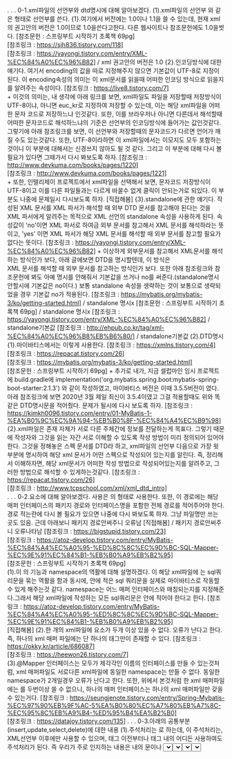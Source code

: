 .
.
.
0-1.xml파일의 선언부와 dtd명시에 대해 알아보겠다.
    (1).xml파일의 선언부
        <?xml version="버전" encoding="인코딩방식" standalone="yes 혹은 no"?>
        와 같은 형태로 선언부를 쓴다. 
            {1}.여기에서 버전에는 1.0이나 1.1을 쓸 수 있는데, 현재 xml의
                권고안의 버전은 1.0이므로 1.0을쓴다고한다. 다른 웹사이트나 참조문헌에도 1.0을썻다.
                [참조문헌 : 스프링부트 시작하기 초록책 69pg]   
                [참조링크 : https://sjh836.tistory.com/118]   
                [참조링크 : https://yayongi.tistory.com/entry/XML-%EC%84%A0%EC%96%B82] / xml 권고안의 버전은 1.0
            {2}.인코딩방식에 대한 얘기다. 여기서 encoding의 값을 따로 지정해주지 않으면
                기본값이 UTF-8로 지정이된다. 이 encoding속성의 의미는 이 xml문서를 읽을때 어떠한 인코딩
                방식으로 읽을지를 알려주는 속성이다.
                [참조링크 : https://live8.tistory.com/7]   
                +
                이것의 의미는, 내 생각에 아래 링크를 보면, xml파일도 파일을 저장할때 저장방식이 UTF-8이냐,
                아니면 euc_kr로 지정하여 저장할 수 있는데, 이는 해당 xml파일을 어떠한 문자 코드로 저장하느냐 인것같다.
                또한, 이를 브라우저나 아니면 다른데서 해석할때 어떠한 문자코드로 해석하느냐의 기준은 선언부의 인코딩방식에
                들어가는 값인것같다. 그렇기에 아래 참조링크를 보면, 이 선언부와 저장할때의 문자코드가 다르면 언어가 깨질 수도
                있는것같다. 또한, UTF-8이라하면 이 xml파일에서는 이모지도 모두 포함하는것이니 이 부분에 대해서는 신경쓰지
                않아도 될 것 같다.
                그리고 이 부분에 대해 다시 볼 필요가 있다면 그때가서 다시 봐보도록 하자.
                [참조링크 : http://www.devkuma.com/books/pages/1220]     
                [참조링크 : http://www.devkuma.com/books/pages/1221]    
                +
                또한, 인텔리제이 프로젝트에서 xml파일을 선택해서 보면, 문자코드 저장방식이 UTF-8이고 이를
                다른 파일들과는 다르게 바꿀수 없게 클릭이 안되는거로 되있다. 이 부분도 나중에 문제일시 다시보도록 하자.
                [직접해봄]
            {3}.standalone에 관한 얘기다. 작성된 XML 문서를 XML 파서가 해석할 때 외부 DTD 문서를 참고해야 된다는 것을 
                XML 파서에게 알려주는 목적으로 XML 선언의 standalone 속성을 사용하게 된다. 속성값이 'no'이면 XML 파서로 
                하여금 외부 문서를 참고해서 XML 문서를 해석하라는 뜻이고, 'yes' 이면 XML 파서가 해당 XML 문서를 해석할 때 
                외부 문서를 참고할 필요가 없다는 뜻이다.
                [참조링크 : https://yayongi.tistory.com/entry/XML-%EC%84%A0%EC%96%B82] 
                +
                이상하게 외부문서를 참고해서 XML문서를 해석하는 방식인가 보다, 아래 글에보면 DTD을 명시할텐데, 이 방식은   
                XML 문서를 해석할 때 외부 문서를 참고하는 방식인가 보다. 또한 아래 참조링크와 참조문헌에 봐도 아예 명시를
                안해줘서 기본값을 쓰거나 no를 써준다.(standalone명시 안할시에 기본값은 no이다.) 보통 standalone 속성을 생략하는 것이 보통으로
                생략되었을 경우 기본값 no가 적용된다.
                [참조링크 : https://mybatis.org/mybatis-3/ko/getting-started.html] / standalone 명시x
                [참조문헌 : 스프링부트 시작하기 초록책 69pg] / standalone 명시x
                [참조링크 : https://yayongi.tistory.com/entry/XML-%EC%84%A0%EC%96%B82] / standalone기본값
                [참조링크 : http://ehpub.co.kr/tag/xml-%EC%84%A0%EC%96%B8%EB%B6%80/] / standalone기본값
    (2).DTD명시
        {1}.마이바티스에서는 이렇게 사용한다.
            <!DOCTYPE mapper
              PUBLIC "-//mybatis.org//DTD Mapper 3.0//EN"
              "http://mybatis.org/dtd/mybatis-3-mapper.dtd">
            [참조링크 : https://xmlns.tistory.com/4]   
            [참조링크 : https://repacat.tistory.com/26]   
            [참조링크 : https://mybatis.org/mybatis-3/ko/getting-started.html]   
            [참조문헌 : 스프링부트 시작하기 69pg]
            +
            추가로 내가, 지금 셀럽마인 임시 프로젝트에 build.gradle에 implementation('org.mybatis.spring.boot:mybatis-spring-boot-starter:2.1.3')
            와 같이 작성하였고, 마이바티스 버전은 이때 3.5.5버전이 였다. 아래 참조링크에 보면 2020년 3월 제일 최신이 3.5.4이였고 그걸 적용할때도
            위와 똑같은 DTD명시문을 적어줬다. 문제가 될시에 다시 보도록 하자.
            [참조링크 : https://kimkh0096.tistory.com/entry/01-MyBatis-1-%EA%B0%9C%EC%9A%94-%EB%B0%8F-%EC%84%A4%EC%B9%98]
        {2}.xml파일은 존재 자체가 서로 다른 주체간에 정보를 전달하는게 목표다. 그렇기 때문에 작성자와 그것을 읽는 자간 서로
            이해할 수 있도록 작성 방법이 미리 정의되어 있어야 한다. 그것을 정해놓은 스펙 문서를 DTD라 하고, xml파일의
            선언부 다음으로 가장 윗 부분에 명시하여 해당 xml 문서가 어떤 스펙으로 작성되어 있는지를 알린다.
            즉, 정리해서 이해하자면, 해당 xml문서가 어떠한 작성 방법으로 작성되어있는지를 알려주고, 그러한 방법으로 해석할 수 있게하는것같다.
            [참조링크 : https://repacat.tistory.com/26]   
            [참조링크 : http://www.tcpschool.com/xml/xml_dtd_intro]   
.
.
.
0-2.<mapper>요소에 대해 알아보겠다.
    사용은 <mapper namespace="경로">의 형태로 사용한다. 또한, 이 경로에는 해당 매퍼 인터페이스의
    패키지 경로와 인터페이스명을 포함한 전체 경로를 적어주어야 한다. 경로 적는란에 다시 볼 필요가 있으면 나중에
    다시 봐보도록 하자. 그냥 파일명만 쓰는 곳도 있음. 근데 아래보니 패키지 경로안써주니 오류남
    [직접해봄] / 패키지 경로안써주니 오류나타남
    [참조링크 : https://bigstupid.tistory.com/23]   
    [참조링크 : https://atoz-develop.tistory.com/entry/MyBatis-%EC%84%A4%EC%A0%95-%ED%8C%8C%EC%9D%BC-SQL-Mapper-%EC%9E%91%EC%84%B1-%EB%B0%A9%EB%B2%95]   
    [참조문헌 : 스프링부트 시작하기 초록책 69pg]   
    (1).이 <mapper>의 기능과 namespace의 역활에 대해 설명하겠다.
        이 해당 xml파일에 <mapper>는 sql쿼리문을 묶는 역활을 함과 동시에, <mapper>안에 적은 sql 쿼리문을
        실제로 마이바티스로 작동할 수 있게 해주는것 같다. namespace는 어느 매퍼 인터페이스와 매칭되는지를 
        지정해준다.그래서 해당 xml파일에 작성하는 모든 sql쿼리문은 <mapper>안에 적어야 한다고 한다.
        [참조링크 : https://atoz-develop.tistory.com/entry/MyBatis-%EC%84%A4%EC%A0%95-%ED%8C%8C%EC%9D%BC-SQL-Mapper-%EC%9E%91%EC%84%B1-%EB%B0%A9%EB%B2%95]   
        [직접해봄] 
    (2).한 개의 xml파일에 <mapper> 요소가 두개 이상 있을 수 없다. 
        오류가 난다고 한다. 즉, 하나의 xml 매퍼 파일에는 단 하나의 <mapper>
        태그만이 존재할 수 있다.
        [참조링크 : https://okky.kr/article/686087]   
        [참조링크 : https://heewon26.tistory.com/7]      
    (3).@Mapper 인터페이스는 모두가 제각각인 이름의 인터페이스를 만들 수 있는것처럼, xml 매퍼파일도 서로다른 xml파일에
        동일한 namespace는 만들 수 없다. 동일한 namespace가 2개일경우 오류가 난다고 한다. 또한, 위에서 본것처럼
        한 xml 매퍼파일에는 <mapper>를 두번이상 쓸 수 없으니, 하나의 매퍼 인터페이스는 하나의 xml 매퍼파일만
        갖을 수 있는거다.
        [참조링크 : https://seungjenote.tistory.com/entry/Spring-Mybatis-%EC%97%90%EB%9F%AC-5%EA%B0%80%EC%A7%80%EB%A7%8C-%EC%95%8C%EB%A9%B4-%ED%95%B4%EA%B2%B0]    
        [참조링크 : https://datajoy.tistory.com/135]
.
.
.
0-3.아래의 공통부분(insert,update,select,delete)에 대한 내용
    (1).주석처리는 <!-- -->로 하는데, 이 주석처리는, XML선언부 이후에만 사용할 수 있으며, <mapper>태그
        이전부터나 <mapper>태그 내의 어디든 사용하여도 주석처리가 된다. 즉 우리가 주로 인지하는 내용은 <mapper>내의
        <insert>문이나 <select>문 내의 내용들에 초점을 맞추는데, 이외에도 주석처리가 가능하다는것이다. 또한, 내 생각에
        우리가 주로 사용하는 범위에서의 내용들에 대한 주석처리(<!-- , -->)는 xml방식해석할때 적용되는것 같다. 왜냐하면,
        이 주석처리를 적용하는 부분이 xml방식에서이고 그러하기에 <insert>문같은것의 내에 주석이 있는경우 이를 배제하고 마이바티스식
        방식해석할때로 코드를 보내게되는것같다.(마이바티스식 방식에서는 주석처리같은거 안하는듯하다.) 또한, CDATA가 쓰여진 부분에 대해서도
        xml방식에서 <!--, -->를 주석처리하지 않고 문자열로 보기에 이 경우에도 주석의 기능을 하지 않는다.
        [직접해봄] / CDATA안에서는 주석사용안됨 , 또한, xml선언부 아래의 어떠한곳에서도 주석이 적용됨(CDATA제외)
        [참조링크 : https://sjh836.tistory.com/118]
    (2).매퍼 인터페이스를 구현한 클래스의 메서드를 실행시켰을때, 파라미터의 여부와 그에 따른, sqlSession.~()
        메서드의 실행과정 그리고, xml파일의 해석과 마이바티스식 분석 그리고 데이터베이스에 쿼리문을 보내기 까지의 전과정을 설명하겠다.
            1.우선, 처음, 매퍼 인터페이스를 구현한 클래스의 메서드를 사용하게 된다면, 이는 곧, @Override한
                매퍼 인터페이스의 메서드를 쓰는것과 같으며, 그 안에는 sqlSession.~()메서드를 실행하는것과 같다.
                또한, 만약에 매퍼 인터페이스의 메서드(구현한 클래스의 메서드에도)에 파라미터가 있다면, 이도 똑같이,
                sqlSession.~()메서드에 그대로 그 파라미터 값이 전달된다.
                [참조링크 : https://bigfat.tistory.com/95]
            2.이제 넘어가는것이 xml 파일인데, 여기서는 나름의 순서대로 체크를 하고 코드를 쓰는것같다.
                xml방식으로 우선 해당 매퍼 인터페이스의 메서드에 해당하는 xml파일의 코드를 해석하고 그다음 <mapper>태그 안의 해당 메서드에 해당하는 
                코드들을 마이바티스 방식으로 분석한 후 최종 쿼리문을 데이터베이스로 보내는것같다. 아래에 더 자세히 보겠다. (분명 다른 부분도 있으나 우선 이렇게 생각하자.)
                    2-1.xml방식으로 해석
                        우선적으로 매퍼 인터페이스의 메서드에 해당하는 코드를 xml방식으로 해석한다. 즉, <mapper>내에 해당 메서드에 해당하는
                        코드들을 xml방식으로 해석하고 나서 이 코드들을 마이바티스식 분석으로 보내는 거다. 더 자세히 내용을 얘기해보겠다.
                            1.<insert id="~" parameterType="~" resultType="~"> ~ </insert>외에 insert부분말고 update, delete, select가
                                들어가더라도 이 부분은 그냥  매퍼 인터페이스의 실행된 메서드명과 이 태그의 속성 id부분만 같다면 아무 작용도 하지 않는다.
                                [직접해봄]   
                                +
                                추가로, 이 <insert> <update> <select> <delete>에 관련된 태그는 xml방식으로 해석한다기보다,
                                그저 마이바티스식 분석을 할때 다른 쿼리문과 구분해주는역활을 하는것으로 보면될것같다.   
                            2.<,>,& 같은 특수문자들을 태그나 기타 xml방식으로 인식해서 적용해 버릴 수 있다고 한다. 그래서 에러나
                                다른 기타 상황이 생길 수 있는데 이를 막고자 CDATA라는 코드를 사용한다. 아래에 추가사항에 설명하겠다.
                                [참조링크 : https://java119.tistory.com/70] / <mapper>내에 있는 <,>,&를 xml에선 태그나 기타 xml방식으로 이해
                                [참조링크 : https://writemylife.tistory.com/m/65]       
                            3.동적쿼리의 사용은 통상 xml에서 해석하여 반영하는것으로 알고있다. 왜냐하면, 모르고 <![CDATA[ ~ ]]>를
                                ~ 안에 동적쿼리 <if test~>를 넣었더니, 마이바티스 분석에서 데이터베이스에 이 그대로를 전달하는거였다. 그러니 xml파서에서 처리할때
                                적용하는것으로 보아도 될것 같다. 자세하게 더 알아야 할 사항이 있으면 다시보고 아래에 더 구체적으로 봐보겠다.
                                (여기서는 <if>동적쿼리에 대해서만 다룬다. 만약 다른 동적쿼리들도 이와같은지는 직접 해봐야 안다. 또한, 파라미터로 보내지는 형들이
                                DTO, String, int형만 고려하도록 하겠다. 나머지는 적용이 필요하게 되면 사용하도록 하자.)
                                [직접해봄]
                                    (1).그럼 <if test="~"> ~~ </if> 동적쿼리에 대해 알아보겠다.
                                        {1-1}.<if test="~">~~</if>동적쿼리는 test속성안에있는 ~ 부분이 true/false의 결과값으로 나오는 boolean타입의 조건식이
                                            들어가게 되는데, 만약에 해당 조건식이 true면 <if>태그 내의 ~~ 부분의 내용을 그대로 마이바티스로 보내고 만약 false의
                                            값이 나오게 되면, 해당 ~~ 부분을 아예 마이바티스분석을 못하도록 감춰버리는것같다. 아예 쿼리문이 안나타난다.
                                            또한, 값이 true일때 <if>문은 마이바티스식 분석을 할때 아예 포함을 안시키거나 나타나지 않는것으로 보인다.(이 <if>코드부분이
                                            마이바티스방식 해석할때까지 넘어가게 되면 그대로 데이터베이스로 보내기 때문에 내 생각에 쿼리코드만 남고 이 <if>코드는 사라지는것같다.)
                                            또한, test속성값이 false인 경우 쿼리코드뿐만 아니라 <if>태그도 함께 사라지게 되는것같다.
                                            [직접해봄]   
                                            [참조링크 : https://goodteacher.tistory.com/249]    
                                        {1-2}.위의 test속성의 ~에 조건식을 작성할 때 보통 파라미터의 값을 기준으로 하는경우가 많다고 한다. 이때 파라미터를 참조할때는
                                            해당 파라미터 명을 그대로 가져다 쓰는데, 아래에 parameterType에 대해서 보면, int형은 애초에 xml파일 올때 interger로 변해서
                                            오고(다를경우 그때가서 다시 보자) String형은 그대로, 그리고 dto형의 경우도 그대로 xml파일로 보내게 된다. 이 얘기를 하는 이유는
                                            xml 파서(xml방식 해석)를 할때는 #{},${}형태가 아닌 이 파라미터명을 그대로 써야하기 때문이다.
                                            [참조링크 : https://goodteacher.tistory.com/249]    
                                            [참조링크 : https://taesikman1.tistory.com/24]  
                                                1.int형의 파라미터를 받아오는경우 xml파일로 받아오기전에 integer형으로 보내져서(아래 설명참조) 참조하게 되는건데 이때도 그냥 int형일때의
                                                    파라미터명을 그대로 쓰면 된다고 한다. 아마 xml파일에서 알아서 자동적으로 값을 넣어주는것같다.
                                                    예시)
                                                        <if test="boardIdx!=0">
                                                            WHERE board_idx=${boardIdxa} AND deleted_yn='N' ORDER BY board_idx DESC
                                                        </if>
                                                    boardIdx라는 int형을 매퍼 인터페이스 파라미터로 부터 받은것이다.
                                                    [직접해봄] / boardIdx로 해봄
                                                    [참조링크 : https://taesikman1.tistory.com/24] / 여긴 parameterType이 String이지만 int(_int상관없다)도 이와 같다.   
                                                2.String형의 파라미터를 받아오는경우 xml파일에서는 그대로 와서 사용하는것 같다. 실제로 매퍼 인터페이스의 메서드의 파라미터로
                                                    xml파일이 넘어올때 String형의 경우 아무 변환도 일으키지 않고 그대로 쓰는것으로 알고있다.(아래 parameterType참고)
                                                    이 경우에도 매퍼 인터페이스의 파라미터타입에서 넘겨온 파라미터명을 그대로 쓴다.
                                                    예시)
                                                        <if test="boardIdx!=null">
                                                            WHERE board_idx=${boardIdxa} AND deleted_yn='N' ORDER BY board_idx DESC
                                                        </if>
                                                    boardIdx를 받아오는것을 <a href=>로 쿼리스트링을 받아오던, form태그의 GET이나 POST방식으로 받아오던
                                                    어차피 String형태로 받아오는것이기에 이걸 컨트롤러의 @RequestParam으로 String형으로 받아온것을 쓴것이다. 
                                                    [직접해봄] / boardIdx를 컨트롤러에서 String형으로 받아서 해봄
                                                    [참조링크 : https://taesikman1.tistory.com/24]
                                                3.DTO형의 파라미터를 받아오는경우 xml파일에서 그대로 와서 사용하게 되는데, 위의 String형과 같게, 매퍼 인터페이스의 메서드의 파라미터로
                                                    xml파일로 넘어올때 아무 변환도 일으키지 않고 그대로 사용하게 된다. 그러나 xml 동적쿼리(if문의 test속성)에서는 위의 파라미터명과는
                                                    조금 다르게 쓰이는데, 여기서는 필드명으로만 적어주어서 사용하게 된다. 아마도 알아서 get메서드라든지 방법을 써서 dto형의 값을 갖고와서
                                                    test속성에 쓰게되는것같다.
                                                    예시)
                                                        <if test="title!=null">
                                                            ~
                                                        </if>
                                                    boardDto의 파라미터타입으로 위의 title은 이 dto의 필드명중 하나이다.
                                                    [직접해봄] / 위의 예시문
                                                    [참조링크 : https://velog.io/@ednadev/%EC%8A%A4%ED%94%84%EB%A7%81-%EB%A7%88%EC%9D%B4%EB%B0%94%ED%8B%B0%EC%8A%A4-MyBatis] / 여기에 parameterType이 user일때 예시문있다.    
                                    (2).위와같은 동적쿼리의 내용특성상 CDATA내에 동적쿼리(<if>)를 쓰게되면 그대로 문자열로 마이바티스식 분석으로 넘어가
                                        버리기 때문에 동적쿼리를 사용할 수 없게 된다. 따라서 동적쿼리를 사용하고 싶다면, <,>를 사용하는 부분에만 CDATA를
                                        적용하여 사용하면 된다.
                                        [참조링크 : https://sdevstudy.tistory.com/6]   
                                        [참조링크 : https://writemylife.tistory.com/m/65]   
                            [추가사항]
                                1.CDATA의 개념과 사용에 대해 알아보자.
                                    (1).<![CDATA[ ~ ]]>와 같이 사용하며, 해당 기능은 xml파서일때 즉, xml방식으로 해석할때
                                        이 코드 부분이 감싼 ~는 그냥 문자열로 취급한다는것이다. 그렇게 한 후에 마이바티스식 분석으로
                                        넘어가서 쓰이게 되는거다. 그래서 <,>,&등을 xml파서부분에서 오류없이 넘어가서 마이바티스에서
                                        등호나 기타 등의 기능으로 쓸 수 있는것이다. 또한 마이바티스식 분석에서는 이 코드 부분을 아예 없는취급하는것 같다.
                                        아래 더 살펴보겠다.
                                        [참조링크 : https://java119.tistory.com/70]       
                                    (2).사용코드는 <![CDATA[ ~ ]]>로 사용하게 된다. 이 코드는 <select> <insert>등의 태그 내의
                                        쿼리코드를 전체를 감싸서 사용할 수도 있고, WHERE 쿼리코드만 감싼다던지, 아니면 글자 하나 > 부등호
                                        표시만 감싼다던지 자유롭게 사용이 가능하다.
                                        [참조링크 : https://sdevstudy.tistory.com/6] / < 글자 하나만 감쌈
                                        [참조링크 : https://epthffh.tistory.com/entry/Mybatis-%EC%97%90%EC%84%9C-CDATA-%EC%82%AC%EC%9A%A9%ED%95%98%EA%B8%B0] / 쿼리문 전체 감싸기  
                                    (3).xml파서에서 특수문자(<,>,& 등등) 부분을 해석하여 에러가 날 수 있으므로,
                                        그런이유에서 <![CDATA[ ~ ]]> 를 특수문자가 없는 경우에도 하나의 규칙같이 전부
                                        CDATA를 쓰는곳이 많아졌다.
                                        [참조문헌 : 스프링부트 시작하기 초록책 69~88pg]   
                                        [참조링크 : https://epthffh.tistory.com/entry/Mybatis-%EC%97%90%EC%84%9C-CDATA-%EC%82%AC%EC%9A%A9%ED%95%98%EA%B8%B0]
                                2.위에서 보는 xml방식으로 해석한다는것을 xml파싱(parsing)라고 한다.
                                    xml방식과같이 분석하여 적용하는것을 파싱이라고도 하고 아예 컴파일과 파싱을 같은의미로 부르는 경우가 있는것같다.
                                    또한 세번째 참조링크를 보면, 파싱은 컴파일을 하기위해 컴파일전 의미있는 단위로
                                    잘라서, 해석한다음 컴파일이 가능하게되어 컴파일 후에 실행가능한 상태가되는 의미로도
                                    이해해도 될 것 같다. 또 다른 참조링크들을 보면 파싱과 컴파일을 같은 의미로 쓰기도 한다.
                                    아래의 내용을 예로들면, 쿼리문을 DBMS에 보내고나서 DBMS에서는 이 쿼리문을 컴파일 한 후에 실행하게 되는데,
                                    이때 compile이 아닌 파싱이라고도 한다. 
                                    [참조링크 : https://java119.tistory.com/70]   
                                    [참조링크 : https://sdevstudy.tistory.com/6]  
                                    [참조링크 : https://m.blog.naver.com/PostView.nhn?blogId=truelite&logNo=20159615998&proxyReferer=https:%2F%2Fwww.google.com%2F]   
                                    [참조링크 : https://java119.tistory.com/39] / DBMS에서 쿼리문을 컴파일할때 파싱이라고도 한다고 나와있다.
                                    [참조링크 : https://madplay.github.io/post/difference-between-dollar-sign-and-sharp-sign-in-mybatis] / DBMS에서 쿼리문을 컴파일할때 파싱이라고도 한다고 나와있다.
                                3.xml파일의 동적쿼리에서 <,>등을 쓰고싶을때나, 쿼리문에서 CDATA없이 <등을 쓰고 싶을때
                                    (1).xml의 동적쿼리에서 <,>를 쓰고싶은 경우에, 즉 <if test="value<0">와 같이 동적쿼리문에서(xml 파서방식이니) 부등호를 사용하고
                                        싶은경우에는, <는 lt >는 gt <= or =<는 lte >= or =>는 gte로 대신해서 쓰면 알아서 해당하는 부호로 해석하게 된다.
                                        xml파서 방식일때 이 test속성안의 <,> 도 태그로 해석하기 때문에 사용하지 못한다. test속성말고 다른 동적쿼리 사용시는 그때가서 알아보기
                                        또한, 여기 test속성값에서 &lt, &gt, &lt;, &gt;같이 적어주니 오류났었다.
                                        [직접해봄]   
                                        [참조링크 : https://kimtaekju-study.tistory.com/168]    
                                        [참조링크 : https://m.blog.naver.com/PostView.nhn?blogId=admass&logNo=220548334257&proxyReferer=https:%2F%2Fwww.google.com%2F]
                                    (2).동적쿼리의 test의 속성값에서 쓰는게 아닌, 쿼리문에서 <,>부등호를 쓰고 싶은경우에는 추가로 &와 ;를 붙여야 제대로
                                        작동한다. 즉, 위의 <는 &lt;, >는 &gt;, =<는 &lt;= 그리고 =>는 &gt;=로 써야지 마이바티스식 분석에서 부호로 여기고 해석한다.
                                        보니까, test속성값으로 lt나 gt는 xml파서에서 해석하지만 그 외의 쿼리문에서의 gt나 lt는 문자열로 그냥 보는것같다.
                                        또한, 어디서는 &lt, &gt만 적어도 된다고 써있으나 실제로 해보니 ;까지 붙여줘야 제대로 작동한다.
                                        [직접해봄]   
                                        [참조링크 : https://reference-m1.tistory.com/308]
                                    (3).추가적으로 > 부호에 대해서는 xml파서에서 태그로 인식하지 않아서 해석하지 않고 그대로 마이바티스식 분석으로 넘겨 버린다.
                                        그렇기에 마이바티스식 분석에서는 이를 부등호로 해석하여 사용한다. >의 경우는 이럴수도 있나보다.
                                        [직접해봄]
                                    (4).<if test="~">
                                            ~~
                                        </if>
                                        여기서 ~~에 <,>를 써도 xml방식에서 태그로 인식하고 오류를 발생시키는데, 그 이유가 위의 test의 속성 ~이
                                        boolean값이 참이면 해당 <if> 태그들만 사라지고 마이바티스방식으로 분석할때 ~~분석코드를 보내고 또는 ~의
                                        boolean값이 false이면 <if>태그들을 포함한 ~~에 대한 내용도 모두 사라져서 마이바티스 방식으로 분석할때 해당 내용들이 안보이나
                                        이는 마이바티스 분석방식으로 보내기전에 처리하는것으로 이 여부에 상관없이 ~~에 <,>와 같은 xml파서가 태그등으로
                                        해석할만한게 있으면 그대로 xml파서방식으로 해석하는것같다. 이 부분 다를수도 있으나 이렇게 이해하면 될것같다.
                                        [직접해봄] / 직접 ~~에 <,>쓰니 xml방식에서 태그시작으로 인식함
                                        +
                                        물론, gt lt같은것은 xml파서일때 동적쿼리 test속성값에서 부등호의 기능을 갖는 의미가 있는것이고 마이바티스방식의 분석에서는 이는 그냥
                                        문자열에 불과하기 때문에, 마이바티스방식의 분석에서 부등호와 같은 특수문자를 쓰려면 꼭 CDATA를 사용해주거나 위의 &lt;, &gt;와 같이 써주어야 한다.
                                        [참조링크 : https://kimtaekju-study.tistory.com/168]    
                                        [참조링크 : https://m.blog.naver.com/PostView.nhn?blogId=admass&logNo=220548334257&proxyReferer=https:%2F%2Fwww.google.com%2F] 
                                4.매퍼 인터페이스의 메서드의 파라미터 타입에 기본타입이 들어가게 되면, 알아서 xml으로 넘길때 auto-boxing으로
                                    래퍼파일에 값을 넣어서 전달하게 된다고 한다. 또한, 이 래퍼파일들은 기본적으로 get메서드가 없다고 한다.
                                    [참조링크 : https://atoz-develop.tistory.com/entry/MyBatis-%EC%84%A4%EC%A0%95-%ED%8C%8C%EC%9D%BC-SQL-Mapper-%EC%9E%91%EC%84%B1-%EB%B0%A9%EB%B2%95] / 매퍼 인터페이스의 메서드의 파라미터 타입이 기본타입인경우 auto-boxing으로 래퍼객체로 만들어서 xml에 전달한다. 또한 래퍼파일들은 get메서드가 없다고 한다.                                                 
                    2-2.마이바티스 방식으로 해석
                        xml파서로서 해석한 후에 <mapper>내의 매퍼 인터페이스의 메서드명과 <>태그의 id에 해당하는 내의 쿼리문에 대해 마이바티스
                        식 분석으로 해석하게 되는것 같다. 위의 xml방식에서 넘어오는것에 대해 한번더 정리하자면, CDATA에 관련된 문구는 마이바티스식 분석에서는
                        나타나지 않고, <if>문도 나타나지 않는 것으로 알고 있다. 또한, 마이바티스식 분석에서는 또 나름의 분석과정이 있는데 이 과정을 보겠다.
                            (1).우선적으로, parameterType(<select>,<insert>,<update>,<delete>에 모두 있는 속성)과 resultType(<select>에만 있는 속성)의
                                 기능인 parameterType은 매퍼 인터페이스의 파라미터의 형과 같은지 그리고 resultType은 매퍼 인터페이스의 반환형과 같은지를
                                 (자세한건 아래에 parameterType과 resultType참고) 비교하는 작업을 이곳에서 하는것 같다.
                                 [직접해봄] / 형이 다를 경우 에러가 발생했었다.'
                            (2).${}나 #{}가 쿼리문에 있을때 그리고 #{}와 ${}가 동시에 쿼리문에 있을때를 상황으로 마이바티스방식의 처리 방식을 살펴보겠다.
                                물론, 이를 이렇게 될거다 라는 사실에 근거한 재해석이기 때문에 나중에 문제가 되거나 다를시에 다시 보도록 하자.
                                1.쿼리문에 ${}만 있는 경우(Statement객체 생성)
                                    (1-1).이 경우에는, statement객체만 생성시키는것 같다. 그런 다음, 이 statement객체에 해당 xml파일의 쿼리문만을 담고,
                                        ${} 부분에 대해서는 값을 넣어준다음에 RDBMS로 값이 넣어진 쿼리문을 그대로 RDBMS에 보내게 되는거다.
                                        [참조링크 : https://mine-it-record.tistory.com/300] / RDBMS로 쿼리문 전달 , 실제 수행 쿼리문
                                        [참조링크 : https://www.podo-dev.com/blogs/107] / RDBMS로 전송된 쿼리문에는 ${}에 값이 들어가진채로 전송되는거다.  
                                        [참조링크 : https://devbox.tistory.com/entry/Comporison] / RDBMS로 전송된 쿼리문에는 ${}에 값이 들어가진채로 전송되는거다.     
                                        [참조링크 : https://java119.tistory.com/39] / ${}사용시에 Statement객체 생성
                                        [참조링크 : https://www.podo-dev.com/blogs/107] / ${}사용시에 Statement객체 생성
                                    (1-2).그러고나서, DBMS에 보내진 쿼리문은 컴파일을 수행한후에, 해당 쿼리를 실행한다. 여기서
                                        위의 (1-1)에서 보듯이, DBMS로 쿼리문을 보내기전에 이미 ${}에 대한 값을 모두 넣어서 DBMS로 보내니,
                                        만약에 ${}값이 매번 달라진다면, DBMS도 이를 매번 다른 쿼리문으로 보고 매 달라진 ${}값에 대해 컴파일을
                                        진행하여야 한다. 그렇기에 이 부분에서 PreparedStatement에 비해 #{} & ${}의 값이 변동적인경우 성능이 떨어진다는 이야기도 있으나
                                        Mysql은 둘의 큰 차이가 없다고 한다. 또한, 직접적으로 언급되있지는 않으나, 만약 ${}값이 변하지 않는경우 이 경우도
                                        컴파일은 딱 한번만 진행하고 그 이후로는 안하는것같다. 그러나 이를 캐싱이라고는 하지 않는것같다.
                                        [참조링크 : https://www.podo-dev.com/blogs/107] / ${}값이 넣어진 쿼리문이 DBMS로 보내지기때문에 ${}의 값이 5번 변하면 당연히 DBMS에서 다른 쿼리문으로보고 컴파일도 각각 1번씩 5번 하게 되는거다. 
                                        [참조링크 : https://devbox.tistory.com/entry/Comporison] / Statement도 DBMS에 쿼리보내지면 1.컴파일 2.쿼리수행의 과정을 거친다.
                                        [참조링크 : https://rh-cp.tistory.com/71] / 여기에서도 ${}값이 달라지면 달라질때마다 컴파일을 해야한다 나와있는거보니 같은 ${}값인경우 컴파일은 한번만 진행해도 되는것으로 알고있다. 또한, ${}를 사용할때도, ${}값이 변동적이지 않은거에 사용하라고 한다.
                                        [참조링크 : https://mine-it-record.tistory.com/300] / 여기도 ${}값이 변동적이지 않을때 사용하라고 한다.
                                    (1-3).아래에 있는 PreparedStatement와는 다르게, Statement가 보낸 쿼리문은 이미 ${}에 값이 넣어진
                                        상태로 DBMS에 보내지는것이기 때문에 DBMS입장에서는 쿼리의 기능에 대한 고정이 이루어지지 않았다.(고정의 의미 아래 preparedStatement참고)
                                        그렇기에, 얼마든지 사용자가 어떻게 ${}에 값을 넣느냐에 따라 값이 아닌 쿼리문 자체의 기능을 바꾸어 놓을 수가 있다.(컴파일할때 쿼리문의 기능이 고정되는것 같으니) 
                                        그렇기에, 사용자가 직접 입력하는 문구에 대해서는 가급적 사용하지 않는것이 좋다. 예를들면 ${}에 ''나 WHERE 등등 넣으면 해당 값이 쿼리의 기능을 사용하는것으로
                                        DBMS에서는 간주할 수 있다.
                                        [참조링크 : https://www.podo-dev.com/blogs/107] / SQL주입에 취약하다.
                                        [참조링크 : https://logical-code.tistory.com/25] / 쿼리주입을 예방할 수 없기에 사용자 입력하는 값에 대해서는 사용을 지양  
                                        [참조링크 : https://rh-cp.tistory.com/71] / SQL 주입을 막기위해 사용자가 입력하는 값을 받지 않는게 좋다함 
                                        [참조링크 : https://madplay.github.io/post/difference-between-dollar-sign-and-sharp-sign-in-mybatis] / 쿼리 주입된 예
                                    (1-4).동적쿼리를 사용하는 경우에 ${}를 많이 사용하게 된다고 한다. 테이블이나 컬럼에 값을 넣고싶은경우,
                                        따옴표가 붙지않는 값이 필요하기 때문이다. 또한, 이 외에도 ORDER BY에도 ${}의 사용이 필요하다.
                                        [참조링크 : https://java119.tistory.com/39] / OREDER BY를 사용할때도 ${}가 필요하다고 한다.
                                        [참조링크 : https://mine-it-record.tistory.com/300] / 테이블 및 컬럼명에 사용
                                2.쿼리문에 #{}만 있는 경우(preparedStatement객체 생성)
                                    (2-1).이 경우에는, preparedStatement객체를 생성시키는데, 이 preparedStatement객체에 해당 xml파일의 쿼리문을 담는데,
                                        #{} 부분에 대해서는 ? 로만 넣어주고 preparedStatement객체에서 그대로 RDBMS에 쿼리를 보내준다. 또한, preparedStatement객체는
                                        set메서드로(preparedStatement 객체의 메서드임), 쿼리문의 해당 #{}의 순서와 갯수에 맞게 preparedStatement객체 자신에 값을 저장한다.
                                        그런다음에, 쿼리문(#{}가 ?로 표현된)을 DBMS로 보낼때, 이 저장한 값들도 함께 보내게 된다고 한다. 또한, preparedStatement의 set메서드를
                                        사용하는 코드에서 파라미터에 1,2, 이렇게 숫자가 있는데 이는 #{}가 쓰여진 순서대로 번호가 메겨진것이다.
                                        [참조링크 : https://atoz-develop.tistory.com/entry/MyBatis-%EC%84%A4%EC%A0%95-%ED%8C%8C%EC%9D%BC-SQL-Mapper-%EC%9E%91%EC%84%B1-%EB%B0%A9%EB%B2%95] / preparedStatement객체의 set메서드를 통해 #{}에 해당하는 값들을 preparedStatement객체에 저장한다
                                        [참조링크 : https://cocodo.tistory.com/11] / preparedStatement의 set메서드의 숫자는 #{}순서대로 번호가 메겨진거다.
                                        [참조링크 : https://www.podo-dev.com/blogs/107] / #{}에 해당하는 실제값이 DBMS로 쿼리문 처럼 전송된다.
                                        [참조링크 : https://madplay.github.io/post/difference-between-dollar-sign-and-sharp-sign-in-mybatis] / #{}가 쿼리문에 있을경우 preparedStatement객체 생성
                                    (2-2).위의 (2-1).에서 preparedStatement객체에 관한 설명을 할때, int나 String형은 #{}사용시에, 그대로 값을 1:1 매칭시켜주어서
                                        get메서드가 사용되지 않는것으로 보고있다. 아래 참조링크만 봐도, get메서드대신 그냥 그 변수 그 자체가 쓰이는것으로 보고 있다.
                                        또한, 아래의 참조링크를 보면, DTO의 경우는 반드시 DTO의 get메서드를 사용하여 값을 받아오는것으로
                                        보고 있다. 당연히 integer형의 경우도 알아서 값을 내와서 DTO의 get메서드자리나 String의 변수자리에 놓이는것 같다.
                                        [참조링크 : https://atoz-develop.tistory.com/entry/MyBatis-%EC%84%A4%EC%A0%95-%ED%8C%8C%EC%9D%BC-SQL-Mapper-%EC%9E%91%EC%84%B1-%EB%B0%A9%EB%B2%95] / 보면, 파라미터타입이 int,String은 나와있지 않지만, DTO의 경우 DTO의 get메서드를 통해 값을 가져온다고 나와있다.
                                        [참조링크 : https://cocodo.tistory.com/11] / 여기를 보니 int나 String은  DTO의 get메서드가 쓰이는자리에 그대로 변수(int나 String의)가 쓰이는것 같다.
                                    (2-3).DBMS에 쿼리문과 #{}에 해당하는 값들이 보내지고 나서의 과정
                                        #{}가 포함된 쿼리문이 DBMS로 보내지면 이에 대한 값도 DBMS로 보내지게 된다. 그러면, 아래 두번째 참조링크를 보면 우선적으로 컴파일을 하고
                                        그 다음에, ?에 해당하는 값을 바인딩한다음에 그러고 나서 해당 쿼리문을 실행하게 된다. 아래에도 설명해 놓았지만, 이러한 과정때문에 SQL 주입이
                                        예방되는것인데, 컴파일을 하고 나서 값 바인딩하기전에 해당 쿼리문의 기능들을 DBMS에서 확정짓는것으로 알고있다. 즉, 컴파일하고 나서 값 바인딩하기전에
                                        쿼리문을 인식하고 값 바인딩하게되면 DBMS에서도 이를 문자열로 인식하기에 SQL주입이 이루어질 수 없다는 것이다. 그렇기에
                                        쿼리주입이 잘 예방되고 #{}값이 변해도 성능상 이점이 있기에, 사용자가 입력하는 부분의 값을 나타내는데 유용하다고 한다.
                                        [참조링크 : https://www.podo-dev.com/blogs/107] / 컴파일하고 나서 값 바인딩하기전에 쿼리문의 기능이 확정된다.
                                        [참조링크 : https://devbox.tistory.com/entry/Comporison] / 1.쿼리문장분석 2.컴파일 3.실행 이 DBMS로 넘겨진 쿼리문에 대한 과정인데, 1.쿼리문장분석은 없는셈치고 봐도 되며, PreparedStatement에서 보낸 쿼리문은 컴파일을하고 ?에 대해 값 바인딩도 추가로 한다.    
                                        [참조링크 : https://www.podo-dev.com/blogs/107] / 여기도 DBMS로 쿼리문 보내지면 컴파일하고 값 바인딩하고 실행되는 순서로 나와있다. 이는 preparedStatement 객체에서 보내졌을때 얘기다.
                                        [참조링크 : https://rh-cp.tistory.com/71] / 쿼리주입이 잘 예방되고 #{}값이 변해도 성능상 이점이 있기에, 사용자가 입력하는 부분의 값을 나타내는데 유용하다고 한다.
                                    (2-4).#{} 및 PreparedStatement에서 말하는 캐싱의 의미
                                        #{} 및 PreparedStatement에서 말하는 캐싱이라는 의미를 알기전에 먼저, 위에서 보면 DBMS에서는 쿼리문을 받으면 #{}에 대해서는
                                        ?로 받게된다. 이를 먼저 컴파일하고 나서 ?에 대한 값 바인딩을 하고 그러고 쿼리문을 실행하게 되는데, 그렇기에 #{}의 값이 바뀌더라도
                                        DBMS에서는 이를 같은 쿼리문으로 보고 컴파일을 처음 한번만 진행하는것으로 알고있다.(당연히, 다른 쿼리문 자체가 바뀌면 컴파일을 실행하게 된다.)
                                        그렇기에, #{}값이 매번 바뀌더라도 DBMS에서는 컴파일을 진행하지 않고 바로 쿼리문을 실행하기에 ${}에 비해 더욱 성능이 좋다고 알려져있다. 
                                        이때 이러한 기능 자체를 캐싱이라고 한다.
                                        [참조링크 : https://www.podo-dev.com/blogs/107] / preparedStatement의 캐싱 개념
                                        [참조링크 : https://java119.tistory.com/39] / 여기서 말하는 컴파일(파싱)이 미리 되어있다는 것도 preparedStatement 캐싱의 개념이다.
                                        [참조링크 : https://madplay.github.io/post/difference-between-dollar-sign-and-sharp-sign-in-mybatis] / preparedStatement의 캐싱 개념
                                    (2-5).또 한가지 해본것은 #{}를 ''으로 감싸게 되면 에러가 일어난다. 내가 볼때 해당 #{}가 있는 쿼리문은
                                        ?가 되어서 DBMS로 보내지는데 이렇게 ?로 보내지게 되면 DBMS에서는 아~ 이거는 ''가 감싸진 문자열이겠구나로 인식을 해서
                                        컴파일이 되고 나중에 값이 바인딩이 되는건데, 처음 DBMS에 왔을때부터 '?'형태면 ?의 기능과 이것을 감싼 '' 와의 기능 충돌이있어서
                                        에러가 나는 것 같다.
                                        [직접해봄] / '#{}'를 하게되면 에러가 난다.
                                3.#{}와 ${} 함께 비교하거나 공통되어진 내용정리
                                    (3-1).#{}, ${}는 Mysql에서는 성능상의 큰차이가 없다.
                                        위의 (2-4).의 내용을 보면, 쿼리 캐시를 사용하기에 성능과 효율이 좋다고 나와있다. 또한, 바로 아래에 보면 트래픽 상의 성능과 효율이
                                        그렇기에 조금 좋다고 나와있는데, 이 부분은 크게 신경쓰지 않아도 될 것 같다. 나중에 필요시 다시 보도록 하자. 또한 첫번째 참조링크에도 MySql에서는
                                        이 쿼리 분석 작업이 그다지 무겁지 않아서 PreparedStatement가 꼭 다른거에 비해 효율이 좋다고 할 수도 없다고 한다. 또한 두번째 참조링크에서도 실제로 #{}가
                                        캐싱기능이 있어서 ${}보다 효율이 좋다고 했는데 이는 ${}특성상 값이 달라지면 매번 파싱작업을 하기때문이라고 했었다. 그러나 두번째 참조링크에서 이를 1만번 정도
                                        쿼리문을 테스트했는데 #{}와 ${}의 값이 매번 달라져서 1만번 쿼리문을 작성했는데도 큰 차이가 없었다. 단, Mysql에서만 그러하였다.
                                        [참조링크 : http://blog.naver.com/PostView.nhn?blogId=gksdbwjd2725&logNo=221235120546&parentCategoryNo=&categoryNo=9&viewDate=&isShowPopularPosts=true&from=search] / #{}가 네트워크 트래픽 측면에도 이점이 있으나, Mysql에서는 쿼리 분석작업이 그다지 무겁지 않아서 PreparedStatement가 무조건 효율적이라고 볼수 없다고 한다.
                                        [참조링크 : https://devbox.tistory.com/entry/Comporison] / #{}는 값이 달라져도 캐싱때문에 컴파일이 생략되고 ${}는 특성상 값이 달라지면 매번 컴파일을 하게 되는데, 이 차이때문에 1만번이나 같은 쿼리문으로 테스트해봤지만, Mysql에서는 큰 차이가 없었다고 한다.  
                                    (3-2).(3-1)의 내용을 근거로 그러니, 무조건 #{}를 쓰면 DBMS마다 캐싱할 수 있는 한계가 정해져있어서 제대로된 작업에 캐싱을 못할 수도 있으니,
                                        Mysql같은 경우에는 #{}와 ${}가 성능상의 차이도 없어서, #{}는 따옴표가 필요하거나 SQL 주입예방에 필요한 경우 쓰도록 하며, ${}는 따옴표가 있으면
                                        안되는 부분에 용도에 맞게 사용하면 될것같다. 추가로, ${}는 SQL 주입이 될 수 있기에, 사용자가 입력하는 값을 넣지않는것만 고려하면 될 것 같다.
                                        [참조링크 : https://devbox.tistory.com/entry/Comporison] / 모든 쿼리를 PreparedStatement로 하게 되면 또다른 문제가, 각 DB마다 SQL캐싱할 수 있는 한계가 있기 때문에 정작 정작 캐싱되어야 할 쿼리가 캐싱이 안될 수 있기 때문에상황에 맞는 #{}의 사용이 필요하다고 한다.   
                                    (3-3).추가적으로 ${~}를 칼럼명에 쓰고 그에 대한 값으로 #{~}를 쓰이기도 한다.
                                        예를들면, ${~}=#{~}와 같은경우 ${~}에 해당하는 칼럼명과 그 값 #{~}이 =에 대한 관계를
                                        맺고 있는것이다. 이 외에도 다양하게 함께 쓰이는경우가 많다.
                                        [참조링크 : https://marobiana.tistory.com/60]
                                4.쿼리문에 #{}와 ${}가 있는 경우
                                    (4-1).이 부분에 대해서는 자세히 나와있는 경우가 없어 주어진 정보대로 예상한것이다. 그러니 나중에라도 더 자세히 봐야하거나
                                        바꿔야할 부분이 있다면 다시 보도록 하자. 우선적으로 아래의 첫 참조링크를 보면, PreparedStatement는 Statement를 상속하고 있다.
                                        또한 두번째 참조링크를 보면, ${}만 넣은 쿼리문의 경우 DBMS에서 해당 쿼리문 전체가(이미 ${}는 값이 들어간 상태니) ?가없는 PreparedStatement
                                        으로 본다고 한다. 즉, 이러한 것을 봤을때 만약 #{}와 ${}가 쿼리문에 함께 있는경우, ${}에 대한 값이 들어간 쿼리문을(#{}는 아직 안건들임 + 마이바티스내부에서 이러한
                                        과정들을 처리하는것으로봄) PreparedStatement 객체가 담게되며, 여기서 부터는 기존의 PreparedStatement방식으로 쿼리문들이 처리가 되는것 같다.
                                        [참조링크 : https://devbox.tistory.com/entry/Comporison]   
                                        [참조링크 : https://marobiana.tistory.com/60]   
    (3).마이바티스의 <mapper>내의 쿼리문에서 #{~},${~}의 작동원리와 개념설명
        1.#{~}의 작동원리와 개념설명
            {1}.동적쿼리(위의 if문의 경우, 다른 동적쿼리는 안해봤으나 필요할 경우 그때가서 다시 봐보자)의 안에서 쓰이는 경우
                1-1.파라미터 타입이 String형 인 경우
                    아래의 참조링크를 보면, 파라미터타입이 String형이면서 <if>문 안에 쓰이는 경우 get메서드를 이용해서 값을 받아오기에
                    String형은 get메서드가 없어서 에러가 발생한다고 나와있다. 또한, 다른 참조링크들을 봐도 전부 그렇게 나와있다. 그러나 내
                    마이바티스가 최신이여서 그런지(xml방식에서 마이바티스방식으로 넘어왔을때 마이바티스방식에서 해석방식이 최신버전이여서 좀 다를수도),
                     <if>문 안에 #{변수명}, #{다른 어떠한 명}, #{value}을 넣어도 모두 정상적으로 작동하였다. 또한, 본래 참조링크들을 보면, #{변수명}은
                    get방식으로 값을 받아오기때문에 #{value}로 하면 알아서 값이 매칭된다고 나와있다. 그러나 마이바티스가 최신이여서 그런지 #{변수명}, #{value},
                    #{다른 어떠한 명}도 모두 get방식이 아닌 그대로 값을 매칭시켜주는것같다.
                    [직접해봄] / <if>문 안에서 #{변수명}, #{다른 어떠한 명}, #{value}모두 정상 작동했다.
                    [참조링크 : http://blog.naver.com/PostView.nhn?blogId=roropoly1&logNo=221184569655&parentCategoryNo=&categoryNo=9&viewDate=&isShowPopularPosts=true&from=search] / 여기서는 동적쿼리 <if>안에서는 #{변수명}일시 get방식으로 값을 얻어오기 때문에, #{value}해야 값이 get방식을 안쓰고 매칭된다고 나와있다
                1-2.파라미터 타입이 int,_int형(기본 타입) 인 경우
                    아래 참조링크를 보면, long이나 int형(기본형은 다 해당되는듯 하다.) 기본타입들은 <if> 동적쿼리 안에
                    #{변수명}을 적을시 getter 방식으로 값을 갖고온다고 한다. 그렇기에, 에러가 안나려면 #{value}로 해주어야 값을
                    그대로 매칭해준다고 한다. 즉, getter를 쓰는게 아니라 그냥 값을 매칭시켜주는방식인거다. 그러나, 실제로
                    내가 직접해보니 마이바티스가 최신이여서인지는 모르겠으나, #{변수명}, #{value}, #{다른 어떠한 명} 모두 값이
                    잘 매칭되어서 실행이 됬었다. 마이바티스가 최신버전이라 그런걸수도 있고 만약에 이 부분이 나중에 다시 문제가
                    된다면 다시 봐보도록 하자.
                    [직접해봄] / <if>쿼리문 내에서 #{변수명}, #{value}, #{다른 어떠한 명}이든 모두 정상 작동했다.
                    [참조링크 : https://gdtbgl93.tistory.com/95] / 기본자료형(long 등등)도 <if>쿼리문 내에서의 #{변수명}은 get메서드를 이용해서 받아온다.
                    [참조링크 : https://everydaycoding.tistory.com/category/Springframework] / 원시타입, 즉, int나 long타입같은거도 <if>쿼리문 내에서 #{value}쓰면 알아서 값이 잘 매칭이된다는말
                    +
                    위에서 xml방식에서 보듯이, 여기는 int타입의 매퍼 인터페이스의 파라미터타입을 받으면, 자동으로 xml방식해석전에
                    integer객체에 담아서 변형시켜서 받기에, 여기서도 마이바티스방식에서 값을 매칭시킬때, 자동으로 integer객체에서
                    값을 갖고와서 매칭시켜주는것으로 생각하면 될것 같다.
                1-3.파라미터 타입이 DTO형 인 경우
                    이 경우에는, 아래에 보듯이, <if>문 안이 아니더라도 DTO를 사용하는 경우에는 #{변수명}과 같이 쓰며
                    이를 사용할때, DTO의 get메서드를 가져다가 값을 대입하는거로 나와있다.(위의 preparedStatement보면 이해 더욱 잘됨)
                    그러니, <if>문 안이더라도 #{변수명}처럼 변수명을 써야하는것은 똑같으며, 값을 연결시켜줄때도 DTO의 get메서드를 사용하여
                    연결시켜줄것으로 보고 있다. 즉, <if>문에 상관없이 사용법이나 적용되는 방법이 같은것으로 보고있다. 만약에 조금
                    다른 부분이 있거나 틀린 부분이 있으면 나중에 필요시 다시 보도록 하자.
                    [직접해봄] / <if>문 안에 파라미터 타입이 DTO인 경우 사용해봄
                    [참조링크 : https://velog.io/@ednadev/%EC%8A%A4%ED%94%84%EB%A7%81-%EB%A7%88%EC%9D%B4%EB%B0%94%ED%8B%B0%EC%8A%A4-MyBatis] / <if>문안에 파라미터타입이 DTO인 경우   
            (2).동적쿼리 내가 아닌 일상 쿼리문에서 쓰이는 경우
                2-1.파라미터 타입이 String형 인 경우
                    아래의 참조링크에서도 보듯이, <if>의 동적쿼리문안이 아니면 get메서드를 사용하지 않는것 같다. 그러하기에,
                    아래의 참조링크는 #{변수명}이 된다고 적어놨지만, 직접해보니 #{변수명}, #{다른 어떠한 명}이 3가지 모두 정상작동하였다.
                    즉, 어차피 매칭되는값은 하나이기에, 무엇을 적든 get메서드를 사용하지않고 바로 값을 넣어주는것같다.
                    [직접해봄] / #{변수명}, #{value}, #{다른 어떠한 명} 모두 해봤더니 잘 되었다.
                    [참조링크 : http://blog.naver.com/PostView.nhn?blogId=roropoly1&logNo=221184569655&parentCategoryNo=&categoryNo=9&viewDate=&isShowPopularPosts=true&from=search] / if문의 동적쿼리내에서 #{변수명}을 사용시에는 get메서드를 쓰지않는다.     
                2-2.파라미터 타입이 int,_int형(기본 타입) 인 경우
                    위에도 적어놨듯이, 매퍼 인터페이스의 메서드의 파라미터가 int형이면 xml로 넘겨줄때 즉, xml방식을 적용하기 이전에
                    이미 integer객체로 변환이 되어서 적용이 된다. 이 경우에는 따로 찾아본 내용은 없지만, 위의 <if>문 안에서의 int,long에 대한
                    내용을 보면, <if>문이 아닐때는 일반적으로 #{변수명}, #{다른 어떠한 명}, #{value}모두 값을 1:1 매칭해주는것 같다. 만약
                    다르거나 다시 봐야할 부분이 있다면 그때가서 고려하도록 하자.
                    [직접해봄] / #{변수명}, #{다른 어떠한 명} 모두 해봤더니 잘 되었다.
                    [참조문헌 : 스프링부트 시작하기 초록책 81pg] / <if>문이 아닌데서 #{변수명}으로 쓰이는모습
                2-3.파라미터 타입이 DTO형 인 경우
                    파라미터 타입이 DTO인 경우, 해당 필드값을을 쓸때 #{필드명}으로 가져다 쓰는것 같다. 이 필드명은 반드시
                    맞춰주어야 매칭이 되는것 같다. 위의 마이바티스 방식 preparedStatement에 관한글을 보면 더 쉽게 이해가 될것이다.
                    만약 다른 내용이 있다면 그때가서 다시 정리하며, 또한 이 <if>동적쿼리문 안이 아니더라도, 이 #{변수명} 값들을
                    연결시켜줄때 기존 DTO의 get메서드를 이용하여 값을 연결시켜준다. 이 부분도 위의 preparedStatement를 보면 더욱
                    잘 이해가 될것이다.
                    [직접해봄] / <if>문이 아닌곳에서 DTO를 사용해봄  
                    [참조문헌 : 스프링부트 시작하기 초록책 88pg, 76~77pg] / <if>가 아닌데서 DTO가 쓰인경우 
                    [참조링크 : https://atoz-develop.tistory.com/entry/MyBatis-%EC%84%A4%EC%A0%95-%ED%8C%8C%EC%9D%BC-SQL-Mapper-%EC%9E%91%EC%84%B1-%EB%B0%A9%EB%B2%95] / 여기에 봐도 DTO의 get메서드를 사용 
            (3).#{}에 대한 추가내용들
                3-1.아래 참조링크를 보면, 쿼리문에 #{}가 있는 경우 컴파일 - 바인딩 - 쿼리문실행의 3단계를 거치는데(자세한건 위의 글 참고) 이 컴파일 과정에서
                    아예 해당 쿼리문의 원본의 기능이 고정이 되어서, 값이 바인딩되어 들어올때 hi, 'title'와 같은 문자열을 넣어도 SQL 주입이 예방되는거다.
                    즉, 고정될때 해당 쿼리의 기능들을 이미 고정시키고 나머지 값 바인딩되는것들은 문자열로만 취급한다는거다.
                    [참조링크 : https://www.podo-dev.com/blogs/107]
                3-2.#{}를 사용하는 경우에는, DBMS에서 값이 바인딩이 될때 무조건 ''가 감싸져서 값이 바인딩이 된다. 그러고나서 해당 쿼리문이 실행이되는거다.
                    또한, boolean형은 안해봤지만, 그건 그때 필요하게되면 다시 하도록 하고 DTO의 필드타입이 int이거나 애초에 파라미터타입이 _int,int인 경우는
                    ''가 붙었는지 안붙었는지는 일반 쿼리문으로는 확인이 어려우나 ''가 무조건 붙는것으로 알고있다. 이 부분도 나중에 문제가 된다는 다시 보도록 하자.
                    [직접해봄] / 실제로, DTO의 필드타입이 String형인것과 매퍼인터페이스의 파라미터타입이 String형인경우 모두 ""가 붙은 값이였다.  
                    [참조링크 : https://logical-code.tistory.com/25] / #{}는 값에 ''를 감싸서 나온다.
                    [참조링크 : https://logical-code.tistory.com/25] / #{}는 값에 ''를 감싸서 나온다.
                    [참조링크 : https://java119.tistory.com/39] / #{}는 값에 ''를 감싸서 나온다.
        2.${~}의 작동원리와 개념설명
            {1}.동적쿼리(위의 if문의 경우, 다른 동적쿼리는 안해봤으나 필요할 경우 그때가서 다시 봐보자)의 안에서 쓰이는 경우
                1-1.파라미터 타입이 String형 인 경우
                    아래의 참조 글을 보면, <if>문내에서의 ${변수명}도 get메서드를 이용하여, String은 get메서드가 애초에 없기에 에러가 난다고 한다.
                    그러기에, #{value}를 적어주어야 매칭이 된다고 하는데, 여기서도 ${value}에 대한 내용은 없다. 그러나 직접해본결과, ${변수명}, ${다른 어떠한 명}, ${value}
                    이 3가지 경우 어떤것이든, 값이 매칭되었었다. 즉, 마이바티스가 최신버전이여서 그런지 모르겠으나, get메서드를 사용하지 않고 바로 매칭시켜주는것같다. 여기서도 보듯이
                    참조 글의 상황에 경우는 ${value}가 되는지 안되는지는 알아볼 수가 없다.
                    [직접해봄] / ${변수명}, ${다른 어떠한 명}, ${value} 이 모든것에 대해서 값이 제대로 작동하였다.
                    [참조링크 : https://aljjabaegi.tistory.com/457] / 파라미터타입이 String형인경우, <if>내에서 ${변수명}도 get 메서드를 사용하기에 에러가 난다고 나와있다.
                1-2.파라미터 타입이 int,_int형(기본 타입) 인 경우
                    위의 ${}가 파라미터타입이 String형인 경우에도, <if>동적쿼리문 안에 쓰면 get메서드 방식을 사용하기에 오류가 난다고
                    나와있다. 짐작에, int형 타입도 아무리 xml에 넘어올때 integer로 넘어온다고 하여도 integer는 get메서드가 없기에 오류가
                    날꺼라고 가정을 하겠다. 그러나 직접 해보니, 마이바티스가 최신버전이여서 그런지, <if>동적 쿼리문 안에 ${}가 있어도 정상적으로
                    작동하였다. ${변수명}, ${다른 어떠한 명}, ${value} 이 모든게 정상작동한것으로 보아, 값은 get방식이 아닌 그대로 1:1매칭 시켜준
                    것으로 보아도 될것같다. 나중에 다시 볼 필요가 있을시에 다시 보도록 하자.
                    [직접해봄] / ${변수명}, ${다른 어떠한 명}, ${value} 이 모든것에 대해서 값이 제대로 작동하였다. 
                    [참조링크 : https://aljjabaegi.tistory.com/457] / 파라미터타입이 String형인경우 ${}의 경우 get메서드를 요구하기에 에러가 난다고 한다.
                    +
                    여기서는 애초에 ${변수명}은 안되니 ${value}가 했더니 되었다 라는것을 쓸 수가 없다. 이러한 글이 없고,
                    지금은 ${}안에 어떠한 명을 써도 되기 때문이다.
                1-3.파라미터 타입이 DTO형 인 경우
                    이 부분도 아래의 <if>문이 아닐때와도 크게 차이가 없는것 같았다. 실제로 DTO형을 파라미터 타입으로 받아
                    왔을때, 이를 DTO의 각 필드를 사용하려면, ${필드명}을 써서 사용이 가능했고, DTO에서 값을 가져오려면 get메서드 방식
                    밖에 없으니, get메서드 방식으로 보아도되며, 아래의 <if>문 내가 아닌경우가 비교했을때, 차이점이 없어보였다.
                    만약, 나중에 필요사항이 있다면 다시 봐보도록 하자.
                    [직접해봄] / DTO형으로 해당 필드명들과 같은명으로 ${명}을 써서 사용해보았다.  
            (2).동적쿼리 내가 아닌 일상 쿼리문에서 쓰이는 경우
                2-1.파라미터 타입이 String형 인 경우
                    이 경우에는, ${변수명}, ${다른 어떠한 명이든}, ${value} 이 모든것에 대해서 그냥 1:1 대입하는 방식으로
                    값이 들어가는것 같았다.(이게 get 메서드로 받아오는지 바로 대입이 되는지는 나와있지않으나, String형은 get메서드가 없다.) 위의
                    <if>문 안에서의 ${}의 받아오는 방식도 바로 값을 매칭시키는 방식같다.
                    [직접해봄] / ${변수명}, ${다른 어떠한 명이든}, ${value} 이 3개 모두 정상적으로 값이 넣어지고 작동되었었다.
                2-2.파라미터 타입이 int,_int형(기본 타입) 인 경우
                    우선적으로 일반적으로 다른 참조링크보면 다 잘 쓰이고 있으며, 그 외에도  ${변수명}, ${다른 어떠한 명}, ${value}
                    와 같은 방식으로 직접 해보았는데도 정상적으로 잘 작동하였다. ${}가 int타입에 대해서는 어떻게 값이 매칭된다고 나와있지는 
                    않으나, get메서드 방식은 아니며 일방적으로 1:1 매칭되는 방식인것 같다. 만약 나중에 다른 부분이 있거나 수정할 부분이
                    있으면 그때 다시 보도록 하자. 또한 값 매칭시킬때 integer에서 값을 갖고와서 매칭시키는거다.
                    [직접해봄] / ${변수명}, ${다른 어떠한 명}, ${value} 이 모든것에 대해서 값이 제대로 작동하였다.   
                2-3.파라미터 타입이 DTO형 인 경우
                    직접 DTO들의 필드명을 각각 사용할때 ${필드명}에 따라 사용하였고, 모두 정상작동하였다. 또한, ${}안에
                    사용하려는 필드명을 넣어야 하는것 같으며, 다른 참조링크들을 찾아보아도 이것이 get방식으로 받아오는건지는
                    나오지 않았었다. 하지만, 애초에 DTO에서 값을 받아오려면 get메서드 방식밖에 없으니 get메서드를 사용해서 받아왔다고
                     생각해도 무방할것 같다. 이 부분 나중에 필요할시에 다시 보도록 하자. 
                    [직접해봄] / DTO형으로 해당 필드명들과 같은명으로 ${명}을 써서 사용해보았다.
                    [참조링크 : https://sinna94.tistory.com/entry/MyBatis-%EB%8D%B0%EC%9D%B4%ED%84%B0%EB%A5%BC-%EC%82%BD%EC%9E%85%ED%95%98%EB%8A%94-%EB%B0%A9%EB%B2%95%EB%93%A4?category=696828] / ${}에 DTO의 필드사용시 ${변수명}으로 적는 내용   
            (3).${}의 경우에는 DTO의 필드의 타입이 int형이건, String형이건 파라미터타입이 int형이건, String형이건 그 ${} 값을
                DBMS에 보내게 될때 ''를 붙이지 않고 보내게 된다. 그렇기에, 쿼리에 반영될때 ''가 붙지않은 값이 반영이 되는거다. 실제로
                DTO의 필드타입이 String형인 경우를 해봤고 나머지 int형 필드타입이나, 파라미터타입이 Int,String형도 이와 같을 것으로 보고있다.
                [직접해봄] / DTO의 String형 필드를 ${}로 사용해보니 실제로도 ''가 없는 값만 나오게 됬다. INSERT문의 컬럼명에 사용해보았고, DTO의 int형이나 파라미터타입이 int형,STring형은 모두 해보진 못했으나 역시 ''가 없는 값만 표현될것으로 보고있다.
                [참조링크 : https://java119.tistory.com/39] / ''가 붙지않는다.
                [참조링크 : https://mine-it-record.tistory.com/300] / ''가 붙지않는다. 거기에 DBMS에 보낼때 예시가 있는데 여기서도 ''가 붙지않았다.
                [참조링크 : https://madplay.github.io/post/difference-between-dollar-sign-and-sharp-sign-in-mybatis] / ''가 붙지않는다.
    (4).parameterType에 관해서 정리해 보도록 하겠다.
        (3-1).string,int, dto의 대해서만 정리하고, 나머지 string,int의 배열이나 dto배열
            혹은 map이나 그 외의 타입들에 대해서는 필요한 경우 다시 정리하도록 하겠다.
            [직접해봄]
        (3-2).parameterType별로 정리내용
            기본적으로 xml파일의 이 parameterType과 매퍼 인터페이스를 구현한 클래스의
            메서드의 파라미터의 타입과 같은것으로 적는다는 가정으로 진행한다. 그리고 그렇게 해야한다.
            왜냐하면, 이 parameterType의 기능이 매퍼 인터페이스의 메서드의 파라미터의 자료형과 맞지
            않으면 오류를 낸다. 근데 resultType처럼 그 외의 기능은 없는것같다. 자세한것을 아래 설명하겠다.
            [직접해봄] / 매퍼 인터페이스의 파라미터 자료형이 int형이고 parameterType은 String으로 하니 에러남
                1-1.타입이 int형인경우(+기본형 타입)
                    1.이 경우 매퍼 인터페이스의 메서드의 파라미터의 타입이 int형인 경우로 한정하자.(Integer타입말고)
                        [직접해봄]
                    2.매퍼 인터페이스의 메서드의 파라미터 자료형이 int일때, xml파일의 parameterType이 int(별칭이 int이고 자료형은 Integer)이거나
                        아니면 _int(별칭이 _int이고 실 자료형은 int)여도 오류 안나고 잘 작동한다.
                        [직접해봄]
                    3.매퍼 인터페이스의 메서드의 파라미터 형이 기본타입형인경우(또한 이 형과 parameterType형이 맞아야함)
                        오토박싱(auto-boxing)으로 자동으로 이를 wrapper객체로 생성하여 xml파일에 전달되게 되는거다.
                        그러니, int형인경우 integer타입으로 오토박싱되서 xml파일에 전달되는거다. 
                        [참조링크 : https://atoz-develop.tistory.com/entry/MyBatis-%EC%84%A4%EC%A0%95-%ED%8C%8C%EC%9D%BC-SQL-Mapper-%EC%9E%91%EC%84%B1-%EB%B0%A9%EB%B2%95]
                        +
                        아래 참조링크를 보면, 매퍼 인터페이스의 메서드의 파라미터 타입에 따라, sqlSession.select~()이 메서드에서
                        알아서 기본형 타입인경우 wrapper타입으로 생성해줘서 xml파일로 보내는것같다.
                        [참조링크 : https://atoz-develop.tistory.com/entry/MyBatis-%EC%84%A4%EC%A0%95-%ED%8C%8C%EC%9D%BC-SQL-Mapper-%EC%9E%91%EC%84%B1-%EB%B0%A9%EB%B2%95]   
                1-2.타입이 String형인경우
                    파라미터타입이 string으로 매퍼 인터페이스의 파라미터의 자료형이 String인 경우, 
                    다른 변형을 일으키지 않고 그대로 xml방식을 하는곳으로 보내는것 같다.
                    [직접해봄]
                1-3.타입이 DTO형인 경우
                    이 경우에도, DTO형을 그대로 갖고와서 사용하는것으로 보인다. 더 자세히 말하면, xml분석에 이 DTO형을
                    그대로 보내서 사용하는것으로 보인다.
                    [직접해봄]   
                [추가사항]
                    wrapper 타입과 String형은 getter메서드가 존재하지 않는다.
                        자세한 내용은 위에 동적쿼리 내에 #{},${}사용여부에 보면 자세하게 나와있다.
                        [직접해봄]                    
        [추가사항]
            1.parameterType의 별칭은 기존의 resultType의 별칭 사용을 위한 설정의 값을 그대로 같이 쓰는것같다.
                그렇기에, DTO의 경우는 따로 별칭 설정을 하지 않았다면 패키지부터 모든 경로를 적어주어야 한다.
                [참조링크 : https://wondongho.tistory.com/72] / 별칭설정 후에 resultType과 parameterType에 사용할 수 있다.
                [참조링크 : https://babolsk.tistory.com/995] / parameterType의 별칭이라 적었는데 resultType과 같은것같다. 
            2.parameterType은 <select>, <update>, <insert>, <delete>에 모두 공통으로 쓰이는 기능이다.
                [참조링크 : https://sjh836.tistory.com/128 ]     
                [참조문헌 : 스프링부트 시작하기 81pg ~ 88pg] / 여기에도, <insert>,<update>,<delete>,<select>에 모두 parameterType이 쓰였다.
    (5).Mysql은 칼럼 타입에 따라 숫자 데이터에 다르게 반응한다.
        좀 더 자세히 보도록 하겠다. 우선  Mysql의 컬럼의 데이터타입이 TEXT, VARCHAR, CHAR(다른 타입들은 안해봤지만 비슷할 것으로 본다. 필요시 그때 정확히 해보기) 
        인 경우에 숫자 데이터와 관계를 갖을때(내 경우에는, INSERT문제 컬럼 - 대입할값 의 방식만 했으나 다른것도 크게 다르지 않을듯 하다. 이것도 그때가서 필요하면 다시 해보기. 왜 다르지
        않을것으로 보냐면, 해당 관계를 맺는 칼럼이 TEXT, VARCHAR, CHAR같은거면 컴파일할때 숫자에''를 붙이고 쿼리문을 실행하게 되는것 같다.) '숫자'도 당연히 되지만, 숫자 이렇게
        숫자 값만 적어도 그래서 쿼리문이 정상작동하였다. 컬럼의 타입이 INT형인 경우는 우선 당연히 본래 숫자 의 값 즉, 따옴표 없이 이 값으로만 관계를 맺는게 맞다.(스프링부트 시작하기 초록책
        81pg에도 그렇게 나와있다.) 그러나 '숫자' 처럼 숫자 값에 따옴표를 붙여도 정상 작동하는데, 이는 DBMS에서 컴파일 할 때 반대로 ''를 없애주는 것 같다. 이 INT는 INSERT문에서 해당 컬럼에
        값을 넣는 부분에 '숫자'로 해본것이나 selectBoardDetail을 수행하기위해 SELECT쿼리문의 WHERE 부분에 boardIdx='숫자'처럼 썻을때도 됬었다. 즉, 애초에 컴파일할때 '숫자'에서 이 ''를
        지워주는것으로 보아 다른 어떠한 관계도 INT형 컬럼에 ''를 쓰는것은 허용이 될 것 으로 보인다. 또한, hit_cnt 즉 조회수를 올리는 쿼리문이 작성되는 것에서
        INT형 타입의 컬럼에 컬럼명=컬럼명+'1'을 했는데 이 또한 정상적으로 1을 더하게 되는 값이 나왔다. 또 컬럼명='3' + '1'도 정상적으로 작동하였다.
        즉, INT형 타입의 컬럼은 +와 같은 관계자에서 각 값들이 모두 '숫자'이건 일부가 '숫자'이건 컴파일에서 ''를 제거하고 +연산도 가능하게 하는 것 같다. +외에도
        더 알아볼 연산이 있다면 그때가서 알아보도록 하고 이 내용들에 대해서 틀리거나 다른 부분이 있으면 필요시 그때가서 다시 정리하도록 하자.  
        [직접해봄] / INT, TEXT, VARCHAR, CHAR에 대해 위의 내용대로 해봄
.
.
.
.
